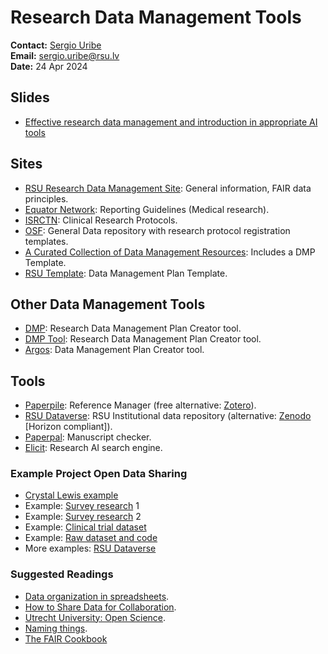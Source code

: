 # Research Data Management Tools

**Contact:** [Sergio Uribe](https://science.rsu.lv/en/persons/sergio-e-uribe)\
**Email:** [sergio.uribe@rsu.lv](mailto:sergio.uribe@rsu.lv)\
**Date:** 24 Apr 2024

## Slides

* [Effective research data management and introduction in appropriate AI tools](https://docs.google.com/presentation/d/e/2PACX-1vTHkuinEZXDKtjzaQZE\_doKLN9e51pUq2-h8\_AhRA5FJpe1OLpqpQoh9HN3o8bJgHffV3HQnIvD34zW/pub?start=false\&loop=false\&delayms=3000)

## Sites

* [RSU Research Data Management Site](https://www.rsu.lv/en/research/research-data-management): General information, FAIR data principles.
* [Equator Network](https://www.equator-network.org/): Reporting Guidelines (Medical research).
* [ISRCTN](https://www.isrctn.com/): Clinical Research Protocols.
* [OSF](https://osf.io/): General Data repository with research protocol registration templates.
* [A Curated Collection of Data Management Resources](https://cghlewis.com/blog/data\_mgmt\_resources/): Includes a DMP Template.
* [RSU Template](https://docs.google.com/document/d/e/2PACX-1vSHvEM99CPghFpGMXzFmSETZV8DSTnGKPuRcUDyijjBvbvn0BNuUQpSYHYukNyJmkP6-f3F-pu6SQgo/pub): Data Management Plan Template.

## Other Data Management Tools

* [DMP](https://dmponline.dcc.ac.uk/): Research Data Management Plan Creator tool.
* [DMP Tool](https://dmptool.org/): Research Data Management Plan Creator tool.
* [Argos](https://argos.openaire.eu/home): Data Management Plan Creator tool.

## Tools

* [Paperpile](https://paperpile.com/app): Reference Manager (free alternative: [Zotero](https://www.zotero.org/)).
* [RSU Dataverse](https://dataverse.rsu.lv/): RSU Institutional data repository (alternative: [Zenodo](https://zenodo.org/) \[Horizon compliant]).
* [Paperpal](https://paperpal.com/): Manuscript checker.
* [Elicit](https://elicit.com/): Research AI search engine.

### Example Project Open Data Sharing

* [Crystal Lewis example](https://osf.io/59gte/)
* Example: [Survey research](https://zenodo.org/records/10605383) 1
* Example: [Survey research](https://zenodo.org/records/8074534) 2
* Example: [Clinical trial dataset](https://zenodo.org/records/7677435)
* Example: [Raw dataset and code](https://zenodo.org/records/6460190)
* More examples: [RSU Dataverse](https://dataverse.rsu.lv/dataverse/rsu/?q=uribe)

### Suggested Readings

* [Data organization in spreadsheets](https://peerj.com/preprints/3183v1/).
* [How to Share Data for Collaboration](https://www.tandfonline.com/doi/full/10.1080/00031305.2017.1375987).
* [Utrecht University: Open Science](https://www.uu.nl/en/research/open-science).
* [Naming things](https://datamgmtinedresearch.com/style).
* [The FAIR Cookbook](https://faircookbook.elixir-europe.org/content/home.html)
